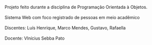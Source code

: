 Projeto feito durante a disciplina de Programação Orientada à Objetos.
<br><br>
Sistema Web com foco registrado de pessoas em meio acadêmico
<br><br>
Discentes: Luís Henrique, Marco Mendes, Gustavo, Rafaella
<br><br>
Docente: VInícius Sebba Pato